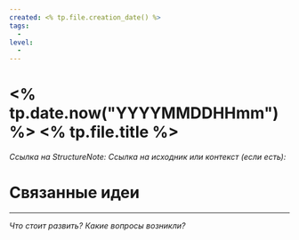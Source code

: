 ```yaml
---
created: <% tp.file.creation_date() %>
tags:
  - 
level:
  -
---
```

# <% tp.date.now("YYYYMMDDHHmm") %> <% tp.file.title %>

*Ссылка на StructureNote:*
*Ссылка на исходник или контекст (если есть):*

# Связанные идеи

---

*Что стоит развить? Какие вопросы возникли?*
